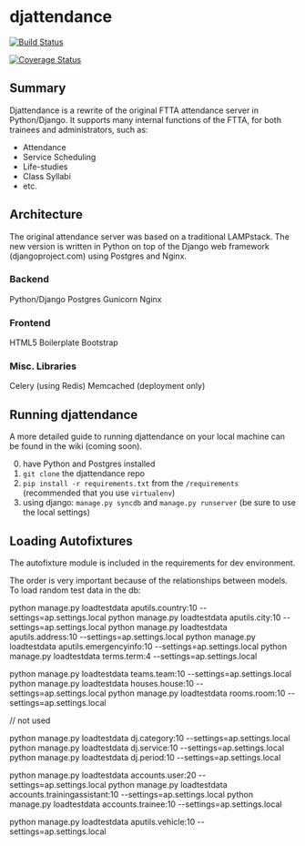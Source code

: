 # djattendance

[![Build Status](https://travis-ci.org/attendanceproject/djattendance.svg?branch=dev)](https://travis-ci.org/attendanceproject/djattendance)

[![Coverage Status](https://coveralls.io/repos/attendanceproject/djattendance/badge.png?branch=dev)](https://coveralls.io/r/attendanceproject/djattendance?branch=dev)

## Summary
Djattendance is a rewrite of the original FTTA attendance server in Python/Django. It supports many internal functions of the FTTA, for both trainees and administrators, such as:
* Attendance
* Service Scheduling
* Life-studies
* Class Syllabi
* etc.

## Architecture
The original attendance server was based on a traditional LAMPstack. The new version is written in Python on top of the Django web framework (djangoproject.com) using Postgres and Nginx.

### Backend
Python/Django
Postgres
Gunicorn
Nginx

### Frontend
HTML5 Boilerplate
Bootstrap

### Misc. Libraries
Celery (using Redis)
Memcached (deployment only)


## Running djattendance
A more detailed guide to running djattendance on your local machine can be found in the wiki (coming soon).

0. have Python and Postgres installed
1. `git clone` the djattendance repo
2. `pip install -r requirements.txt` from the `/requirements` (recommended that you use `virtualenv`)
3. using django: `manage.py syncdb` and `manage.py runserver` (be sure to use the local settings)


## Loading Autofixtures

The autofixture module is included in the requirements for dev environment.

The order is very important because of the relationships between models.
To load random test data in the db:

python manage.py loadtestdata aputils.country:10 --settings=ap.settings.local
python manage.py loadtestdata aputils.city:10 --settings=ap.settings.local
python manage.py loadtestdata aputils.address:10 --settings=ap.settings.local
python manage.py loadtestdata aputils.emergencyinfo:10 --settings=ap.settings.local
python manage.py loadtestdata terms.term:4 --settings=ap.settings.local
<!-- python manage.py loadtestdata localities.locality:10 --settings=ap.settings.local -->
python manage.py loadtestdata teams.team:10 --settings=ap.settings.local
python manage.py loadtestdata houses.house:10 --settings=ap.settings.local
python manage.py loadtestdata rooms.room:10 --settings=ap.settings.local
<!-- python manage.py loadtestdata houses.bunk:10 --settings=ap.settings.local --> // not used
python manage.py loadtestdata dj.category:10 --settings=ap.settings.local
python manage.py loadtestdata dj.service:10 --settings=ap.settings.local
python manage.py loadtestdata dj.period:10 --settings=ap.settings.local

python manage.py loadtestdata accounts.user:20 --settings=ap.settings.local
python manage.py loadtestdata accounts.trainingassistant:10 --settings=ap.settings.local
python manage.py loadtestdata accounts.trainee:10 --settings=ap.settings.local

python manage.py loadtestdata aputils.vehicle:10 --settings=ap.settings.local

